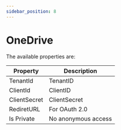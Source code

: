 ```yaml
---
sidebar_position: 8
---
```

# OneDrive

The available properties are:

| Property | Description |
| --- | --- |
| TenantId | TenantID |
| ClientId | ClientID |
| ClientSecret | ClientSecret |
| RediretURL | For OAuth 2.0 |
| Is Private | No anonymous access |
